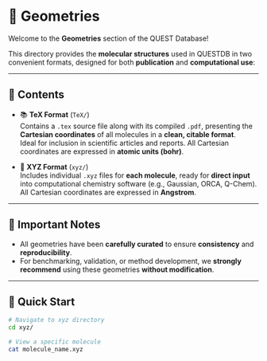 # 🧩 Geometries

Welcome to the **Geometries** section of the QUEST Database!

This directory provides the **molecular structures** used in QUESTDB in two convenient formats, designed for both **publication** and **computational use**:

---

## 📄 Contents

- 📚 **TeX Format** (`TeX/`)  
  Contains a `.tex` source file along with its compiled `.pdf`, presenting the **Cartesian coordinates** of all molecules in a **clean, citable format**.  
  Ideal for inclusion in scientific articles and reports.
  All Cartesian coordinates are expressed in **atomic units (bohr)**.

- 🧪 **XYZ Format** (`xyz/`)  
  Includes individual `.xyz` files for **each molecule**, ready for **direct input** into computational chemistry software (e.g., Gaussian, ORCA, Q-Chem).
All Cartesian coordinates are expressed in **Angstrom**.

---

## 📢 Important Notes

- All geometries have been **carefully curated** to ensure **consistency** and **reproducibility**.
- For benchmarking, validation, or method development, we **strongly recommend** using these geometries **without modification**.

---

## 🚀 Quick Start

```bash
# Navigate to xyz directory
cd xyz/

# View a specific molecule
cat molecule_name.xyz
